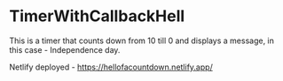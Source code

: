 # TimerWithCallbackHell
 This is a timer that counts down from 10 till 0 and displays a message, in this case - Independence day.

Netlify deployed -  https://hellofacountdown.netlify.app/
